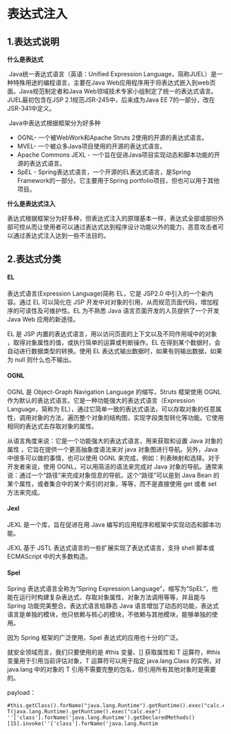 # 表达式注入

## 1.表达式说明

**什么是表达式**

​    Java统一表达式语言（英语：Unified Expression Language，简称JUEL）是一种特殊用途的编程语言，主要在Java Web应用程序用于将表达式嵌入到web页面。Java规范制定者和Java Web领域技术专家小组制定了统一的表达式语言。JUEL最初包含在JSP 2.1规范JSR-245中，后来成为Java EE 7的一部分，改在JSR-341中定义。

​    Java中表达式根据框架分为好多种

- OGNL- 一个被WebWork和Apache Struts 2使用的开源的表达式语言。
- MVEL- 一个被众多Java项目使用的开源的表达式语言。
- Apache Commons JEXL - 一个旨在促进Java项目实现动态和脚本功能的开源的表达式语言。
- SpEL - Spring表达式语言，一个开源的EL表达式语言，是Spring Framework的一部分。它主要用于Spring portfolio项目，但也可以用于其他项目。

**什么是表达式注入**

​    表达式根据框架分为好多种，但表达式注入的原理基本一样，表达式全部或部份外部可控从而让使用者可以通过表达式达到程序设计功能以外的能力，恶意攻击者可以通过表达式注入达到一些不法目的。

## 2.表达式分类

#### EL

表达式语言(Expression Language)简称 EL，它是 JSP2.0 中引入的一个新内容。通过 EL 可以简化在 JSP 开发中对对象的引用，从而规范页面代码，增加程序的可读性及可维护性。EL 为不熟悉 Java 语言页面开发的人员提供了一个开发 Java Web 应用的新途径。

EL 是 JSP 内置的表达式语言，用以访问页面的上下文以及不同作用域中的对象 ，取得对象属性的值，或执行简单的运算或判断操作。EL 在得到某个数据时，会自动进行数据类型的转换。使用 EL 表达式输出数据时，如果有则输出数据，如果为 null 则什么也不输出。

#### OGNL

OGNL 是 Object-Graph Navigation Language 的缩写，Struts 框架使用 OGNL 作为默认的表达式语言。它是一种功能强大的表达式语言（Expression Language，简称为 EL），通过它简单一致的表达式语法，可以存取对象的任意属性，调用对象的方法，遍历整个对象的结构图，实现字段类型转化等功能。它使用相同的表达式去存取对象的属性。

从语言角度来说：它是一个功能强大的表达式语言，用来获取和设置 Java 对象的属性 ，它旨在提供一个更高抽象度语法来对 java 对象图进行导航。另外，Java 中很多可以做的事情，也可以使用 OGNL 来完成，例如：列表映射和选择。对于开发者来说，使用 OGNL，可以用简洁的语法来完成对 Java 对象的导航。通常来说：通过一个“路径”来完成对象信息的导航，这个“路径”可以是到 Java Bean 的某个属性，或者集合中的某个索引的对象，等等，而不是直接使用 get 或者 set 方法来完成。

#### Jexl

JEXL 是一个库，旨在促进在用 Java 编写的应用程序和框架中实现动态和脚本功能。

JEXL 基于 JSTL 表达式语言的一些扩展实现了表达式语言，支持 shell 脚本或 ECMAScript 中的大多数构造。

#### Spel

Spring 表达式语言全称为“Spring Expression Language”，缩写为“SpEL”，他能在运行时构建复杂表达式、存取对象属性、对象方法调用等等，并且能与 Spring 功能完美整合。表达式语言给静态 Java 语言增加了动态的功能，表达式语言是单独的模块，他只依赖与核心的模块，不依赖与其他模块，能够单独的使用。

因为 Spring 框架的广泛使用，Spel 表达式的应用也十分的广泛。

就安全领域而言，我们只要使用的是 #this 变量、[] 获取属性和 T 运算符，#this 变量用于引用当前评估对象，T 运算符可以用于指定 java.lang.Class 的实例，对 java.lang 中的对象的 T 引用不需要完整的包名，但引用所有其他对象时是需要的。

payload：

```
#this.getClass().forName("java.lang.Runtime").getRuntime().exec("calc.exe")
T(java.lang.Runtime).getRuntime().exec("calc.exe")
''['class'].forName('java.lang.Runtime').getDeclaredMethods()[15].invoke(''['class'].forName('java.lang.Runtim
```